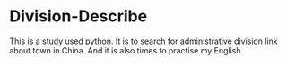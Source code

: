 Division-Describe
===
This is a study used python. It is to search for administrative division link about town in China.
And it is also times to practise my English.
